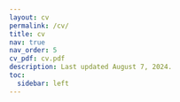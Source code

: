 ```yaml
---
layout: cv
permalink: /cv/
title: cv
nav: true
nav_order: 5
cv_pdf: cv.pdf
description: Last updated August 7, 2024.
toc:
  sidebar: left
---
```

